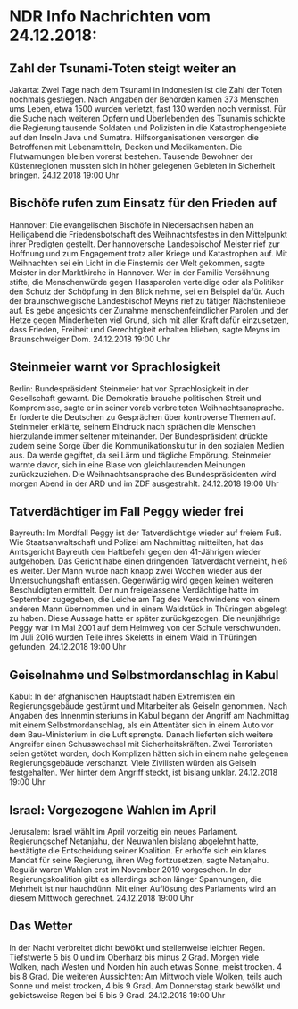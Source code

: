 # NDR Info Nachrichten vom 24.12.2018:


## Zahl der Tsunami-Toten steigt weiter an
Jakarta: Zwei Tage nach dem Tsunami in Indonesien ist die Zahl der Toten nochmals gestiegen. Nach Angaben der Behörden kamen 373 Menschen ums Leben, etwa 1500 wurden verletzt, fast 130 werden noch vermisst. Für die Suche nach weiteren Opfern und Überlebenden des Tsunamis schickte die Regierung tausende Soldaten und Polizisten in die Katastrophengebiete auf den Inseln Java und Sumatra. Hilfsorganisationen versorgen die Betroffenen mit Lebensmitteln, Decken und Medikamenten. Die Flutwarnungen bleiben vorerst bestehen. Tausende Bewohner der Küstenregionen mussten sich in höher gelegenen Gebieten in Sicherheit bringen. 24.12.2018 19:00 Uhr 

## Bischöfe rufen zum Einsatz für den Frieden auf
Hannover: Die evangelischen Bischöfe in Niedersachsen haben an Heiligabend die Friedensbotschaft des Weihnachtsfestes in den Mittelpunkt ihrer Predigten gestellt. Der hannoversche Landesbischof Meister rief zur Hoffnung und zum Engagement trotz aller Kriege und Katastrophen auf. Mit Weihnachten sei ein Licht in die Finsternis der Welt gekommen, sagte Meister in der Marktkirche in Hannover. Wer in der Familie Versöhnung stifte, die Menschenwürde gegen Hassparolen verteidige oder als Politiker den Schutz der Schöpfung in den Blick nehme, sei ein Beispiel dafür. Auch der braunschweigische Landesbischof Meyns rief zu tätiger Nächstenliebe auf. Es gebe angesichts der Zunahme menschenfeindlicher Parolen und der Hetze gegen Minderheiten viel Grund, sich mit aller Kraft dafür einzusetzen, dass Frieden, Freiheit und Gerechtigkeit erhalten blieben, sagte Meyns im Braunschweiger Dom. 24.12.2018 19:00 Uhr 

## Steinmeier warnt vor Sprachlosigkeit
Berlin:        Bundespräsident Steinmeier hat vor Sprachlosigkeit in der Gesellschaft gewarnt. Die Demokratie brauche politischen Streit und Kompromisse, sagte er in seiner vorab verbreiteten Weihnachtsansprache. Er forderte die Deutschen zu Gesprächen über kontroverse Themen auf. Steinmeier erklärte, seinem Eindruck nach sprächen die Menschen hierzulande immer seltener miteinander. Der Bundespräsident drückte zudem seine Sorge über die Kommunikationskultur in den sozialen Medien aus. Da werde gegiftet, da sei Lärm und tägliche Empörung. Steinmeier warnte davor, sich in eine Blase von gleichlautenden Meinungen zurückzuziehen. Die Weihnachtsansprache des Bundespräsidenten wird morgen Abend in der ARD und im ZDF ausgestrahlt. 24.12.2018 19:00 Uhr 

## Tatverdächtiger im Fall Peggy wieder frei
Bayreuth: Im Mordfall Peggy ist der Tatverdächtige wieder auf freiem Fuß. Wie Staatsanwaltschaft und Polizei am Nachmittag mitteilten, hat das Amtsgericht Bayreuth den Haftbefehl gegen den 41-Jährigen wieder aufgehoben. Das Gericht habe einen dringenden Tatverdacht verneint, hieß es weiter. Der Mann wurde nach knapp zwei Wochen wieder aus der Untersuchungshaft entlassen. Gegenwärtig wird gegen keinen weiteren Beschuldigten ermittelt. Der nun freigelassene Verdächtige hatte im September zugegeben, die Leiche am Tag des Verschwindens von einem anderen Mann übernommen und in einem Waldstück in Thüringen abgelegt zu haben. Diese Aussage hatte er später zurückgezogen. Die neunjährige Peggy war im Mai 2001 auf dem Heimweg von der Schule verschwunden. Im Juli 2016 wurden Teile ihres Skeletts in einem Wald in Thüringen gefunden. 24.12.2018 19:00 Uhr 

## Geiselnahme und Selbstmordanschlag in Kabul
Kabul: In der afghanischen Hauptstadt haben Extremisten ein Regierungsgebäude gestürmt und Mitarbeiter als Geiseln genommen. Nach Angaben des Innenministeriums in Kabul begann der Angriff am Nachmittag mit einem Selbstmordanschlag, als ein Attentäter sich in einem Auto vor dem Bau-Ministerium in die Luft sprengte. Danach lieferten sich weitere Angreifer einen Schusswechsel mit Sicherheitskräften. Zwei Terroristen seien getötet worden, doch Komplizen hätten sich in einem nahe gelegenen Regierungsgebäude verschanzt. Viele Zivilisten würden als Geiseln festgehalten. Wer hinter dem Angriff steckt, ist bislang unklar. 24.12.2018 19:00 Uhr 

## Israel: Vorgezogene Wahlen im April
Jerusalem: Israel wählt im April vorzeitig ein neues Parlament. Regierungschef Netanjahu, der Neuwahlen bislang abgelehnt hatte, bestätigte die Entscheidung seiner Koalition. Er erhoffe sich ein klares Mandat für seine Regierung, ihren Weg fortzusetzen, sagte Netanjahu. Regulär waren Wahlen erst im November 2019 vorgesehen. In der Regierungskoalition gibt es allerdings schon länger Spannungen, die Mehrheit ist nur hauchdünn. Mit einer Auflösung des Parlaments wird an diesem Mittwoch gerechnet. 24.12.2018 19:00 Uhr 

## Das Wetter
In der Nacht verbreitet dicht bewölkt und stellenweise leichter Regen. Tiefstwerte 5 bis 0 und im Oberharz bis minus 2 Grad. Morgen viele Wolken, nach Westen und Norden hin auch etwas Sonne, meist trocken. 4 bis 8 Grad. Die weiteren Aussichten: Am Mittwoch viele Wolken, teils auch Sonne und meist trocken, 4 bis 9 Grad. Am Donnerstag stark bewölkt und gebietsweise Regen bei 5 bis 9 Grad. 24.12.2018 19:00 Uhr 
